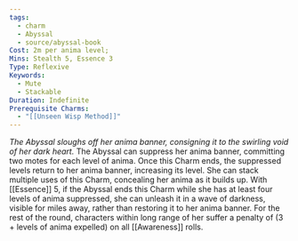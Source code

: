 ```yaml
---
tags:
  - charm
  - Abyssal
  - source/abyssal-book
Cost: 2m per anima level; 
Mins: Stealth 5, Essence 3
Type: Reflexive
Keywords:
  - Mute
  - Stackable
Duration: Indefinite
Prerequisite Charms:
  - "[[Unseen Wisp Method]]"
---
```

*The Abyssal sloughs off her anima banner, consigning it to the swirling void of her dark heart.*
The Abyssal can suppress her anima banner, committing two motes for each level of anima. Once this Charm ends, the suppressed levels return to her anima banner, increasing its level. She can stack multiple uses of this Charm, concealing her anima as it builds up.
With [[Essence]] 5, if the Abyssal ends this Charm while she has at least four levels of anima suppressed, she can unleash it in a wave of darkness, visible for miles away, rather than restoring it to her anima banner.
For the rest of the round, characters within long range of her suffer a penalty of (3 + levels of anima expelled) on all [[Awareness]] rolls.